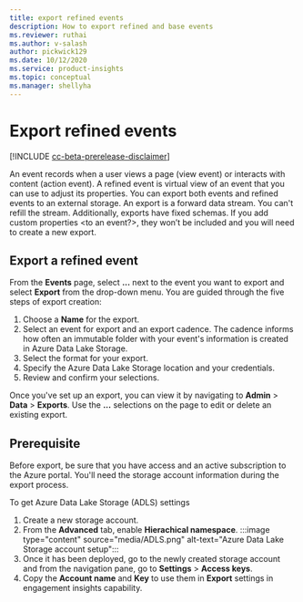 ```yaml
---
title: export refined events
description: How to export refined and base events
ms.reviewer: ruthai
ms.author: v-salash
author: pickwick129
ms.date: 10/12/2020
ms.service: product-insights
ms.topic: conceptual
ms.manager: shellyha 
---
```


# Export refined events

[!INCLUDE [cc-beta-prerelease-disclaimer](includes/cc-beta-prerelease-disclaimer.md)]

An event records when a user views a page (view event) or interacts with content (action event). A refined event is virtual view of an event that you can use to adjust its properties. You can export both events and refined events to an external storage. An export is a forward data stream. You can't refill the stream. Additionally, exports have fixed schemas. If you add custom properties <to an event?>, they won’t be included and you will need to create a new export.

## Export a refined event

From the **Events** page, select **...** next to the event you want to export and select **Export** from the drop-down menu. You are guided through the five steps of export creation:

1. Choose a **Name** for the export.
2. Select an event for export and an export cadence. The cadence informs how often an immutable folder with your event's information is created in Azure Data Lake Storage.
3. Select the format for your export.
4. Specify the Azure Data Lake Storage location and your credentials.
5. Review and confirm your selections.

Once you've set up an export, you can view it by navigating to **Admin** > **Data** > **Exports**. Use the **...** selections on the page to edit or delete an existing export.

## Prerequisite

Before export, be sure that you have access and an active subscription to the Azure portal. You'll need the storage account information during the export process. 

To get Azure Data Lake Storage (ADLS) settings
1. Create a new storage account. 
2. From the **Advanced** tab, enable **Hierachical namespace**. 
:::image type="content" source="media/ADLS.png" alt-text="Azure Data Lake Storage account setup":::
3. Once it has been deployed, go to the newly created storage account and from the navigation pane, go to **Settings** > **Access keys**. 
4. Copy the **Account name** and **Key** to use them in **Export** settings in engagement insights capability.